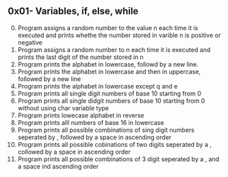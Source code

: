 ## 0x01- Variables, if, else, while
0. Program assigns a random number to the value n each time it is executed and prints whethe the number stored in varible n is positive or negative
1. Program assigns a random number to n each time it  is executed and prints the last digit of the number stored in n
2. Program prints the alphabet in lowercase, followd by a new line.
3. Program prints the alphabet in lowercase and then in uppercase, followed by a new line
4. Program prints the alphabet in lowercase except q and e
5. Program prints all single digit numbers of base 10 starting from 0
6. Program prints all single didgit numbers of base 10 starting from 0 without using char variable type
7. Program prints lowecase alphabet in reverse
8. Program prints alll numbers of base 16 in lowercase
9. Program prints all possible combinations of sing digit numbers seperated by , followed by a space in ascending order
100. Program prints all possible cobinations of two digits seperated by a , collowed by a space in ascending order
101. Program prints all possible combinations of 3 digit seperated by a , and a space ind ascending order
